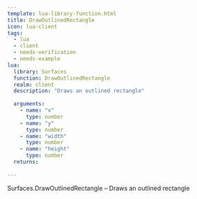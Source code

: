 ```yaml
---
template: lua-library-function.html
title: DrawOutlinedRectangle
icon: lua-client
tags:
  - lua
  - client
  - needs-verification
  - needs-example
lua:
  library: Surfaces
  function: DrawOutlinedRectangle
  realm: client
  description: "Draws an outlined rectangle"
  
  arguments:
    - name: "x"
      type: number
    - name: "y"
      type: number
    - name: "width"
      type: number
    - name: "height"
      type: number
  returns:
    
---
```


<div class="lua__search__keywords">
Surfaces.DrawOutlinedRectangle &#x2013; Draws an outlined rectangle
</div>
